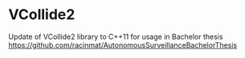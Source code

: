 # VCollide2

Update of VCollide2 library to C++11 for usage in Bachelor thesis https://github.com/racinmat/AutonomousSurveillanceBachelorThesis
